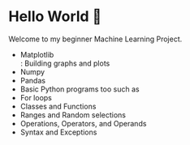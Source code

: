<h1>Hello World 👋</h1>
<p>Welcome to my beginner Machine Learning Project.</p>
<ul>
  <li>Matplotlib</li>: Building graphs and plots
  <li>Numpy</li>
  <li>Pandas</li>
  <li>Basic Python programs too such as <li>For loops</li>
<li>Classes and Functions</li>
<li>Ranges and Random selections</li>
<li>Operations, Operators, and Operands</li>
<li>Syntax and Exceptions</li></li>
</ul>
